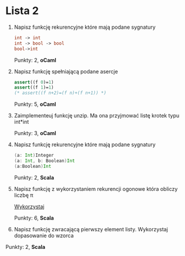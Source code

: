Lista 2
==========


1. Napisz funkcję rekurencyjne które mają podane sygnatury
   
   ```ocaml
   int -> int
   int -> bool -> bool
   bool->int
   ```

   Punkty: 2, **oCaml**

2. Napisz funkcję spełniającą podane asercje


   ```ocaml
   assert((f 0)=1)
   assert((f 1)=1)
   (* assert((f n+2)=(f n)+(f n+1)) *)
   ```

   Punkty: 5, **oCaml**

3. Zaimplementeuj funkcję unzip. Ma ona przyjmować listę krotek typu int*int

   Punkty: 3, **oCaml**

4. Napisz funkcję rekurencyjne  które mają podane sygnatury

   ```scala
   (a: Int)Integer
   (a: Int, b: Boolean)Int
   (a:Boolean)Int
   ```

   Punkty: 2, **Scala**


5. Napisz funkcję z wykorzystaniem rekurencji ogonowe która obliczy liczbę π

   [Wykorzystaj](https://pl.wikipedia.org/wiki/Pi#Wzory_do_obliczania_liczby_.CF.80)

   Punkty: 6, **Scala**


6.  Napisz funkcję zwracającą pierwszy element listy. Wykorzystaj dopasowanie do wzorca

   Punkty: 2, **Scala**


